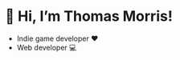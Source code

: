  <h1> 👋 Hi, I’m Thomas Morris!  </h1>
 
<ul>
 <li> Indie game developer ❤ </li>
 <li> Web developer 💻 </li>
</ul>

